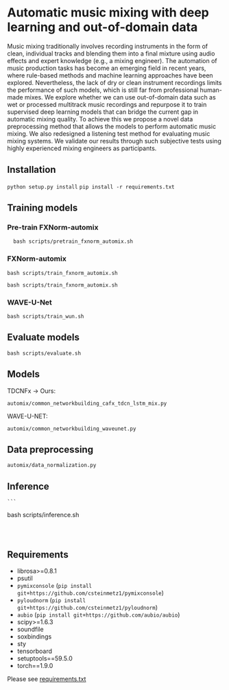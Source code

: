 # Automatic music mixing with deep learning and out-of-domain data

Music mixing traditionally involves recording instruments in the form of clean, individual tracks and blending them into a final mixture using audio effects and expert knowledge (e.g., a mixing engineer). The automation of music production tasks has become an emerging field in recent years, where rule-based methods and machine learning approaches have been explored. Nevertheless, the lack of dry or clean instrument recordings limits the performance of such models, which is still far from professional human-made mixes. We explore whether we can use out-of-domain data such as wet or processed multitrack music recordings and repurpose it to train supervised deep learning models that can bridge the current gap in automatic mixing quality. To achieve this we propose a novel data preprocessing method that allows the models to perform automatic music mixing. We also redesigned a listening test method for evaluating music mixing systems. We validate our results through such subjective tests using highly experienced mixing engineers as participants.

## Installation

`python setup.py install`
`pip install -r requirements.txt`

## Training models



### Pre-train FXNorm-automix

```
  bash scripts/pretrain_fxnorm_automix.sh
```

### FXNorm-automix


   ```
  bash scripts/train_fxnorm_automix.sh
```

   ```
  bash scripts/train_fxnorm_automix.sh
```

### WAVE-U-Net


   ```
  bash scripts/train_wun.sh
```



## Evaluate models


   ```
  bash scripts/evaluate.sh
```

## Models

TDCNFx -> Ours:

  ```
  automix/common_networkbuilding_cafx_tdcn_lstm_mix.py
```

WAVE-U-NET:

  ```
  automix/common_networkbuilding_waveunet.py
```

## Data preprocessing

  ```
  automix/data_normalization.py
```

## Inference 


    ```
  bash scripts/inference.sh
```
                                
                    

```
## Requirements

* librosa>=0.8.1
* psutil
* `pymixconsole` (`pip install git+https://github.com/csteinmetz1/pymixconsole`)
* `pyloudnorm` (`pip install git+https://github.com/csteinmetz1/pyloudnorm`)
* `aubio` (`pip install git+https://github.com/aubio/aubio`)
* scipy>=1.6.3
* soundfile
* soxbindings
* sty
* tensorboard
* setuptools==59.5.0
* torch==1.9.0

Please see [requirements.txt](http://link/to/requirements.txt)

